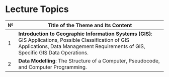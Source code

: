 # Lecture Topics

| №  | Title of the Theme and Its Content |
| --- | ----------------------------------- |
| 1 | **Introduction to Geographic Information Systems (GIS)**: GIS Applications, Possible Classification of GIS Applications, Data Management Requirements of GIS, Specific GIS Data Operations. |
| 2 | **Data Modelling**: The Structure of a Computer, Pseudocode, and Computer Programming. |

